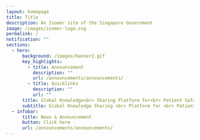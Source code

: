 ```yaml
---
layout: homepage
title: Title
description: An Isomer site of the Singapore Government
image: /images/isomer-logo.svg
permalink: /
notification: ""
sections:
  - hero:
      background: /images/banner2.gif
      key_highlights:
        - title: Announcement
          description: ""
          url: /announcements/announcements/
        - title: Quicklinks
          description: ""
          url: ""
      title: Global Knowledge<br> Sharing Platform for<br> Patient Safety
      subtitle: Global Knowledge Sharing <br> Platform for <br> Patient Safety
  - infobar:
      title: News & Announcement
      button: Click here
      url: /announcements/announcements/
---
```

